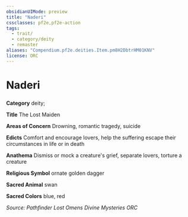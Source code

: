 ```yaml
---
obsidianUIMode: preview
title: "Naderi"
cssclasses: pf2e,pf2e-action
tags:
  - trait/
  - category/deity
  - remaster
aliases: "Compendium.pf2e.deities.Item.pm8H2DbtrHM01KNV"
license: ORC
---
```

# Naderi

### 

**Category** deity; 




**Title** The Lost Maiden

**Areas of Concern** Drowning, romantic tragedy, suicide

**Edicts** Comfort and encourage lovers, help the suffering escape their circumstances in life or in death

**Anathema** Dismiss or mock a creature's grief, separate lovers, torture a creature

**Religious Symbol** ornate golden dagger

**Sacred Animal** swan

**Sacred Colors** blue, red

*Source: Pathfinder Lost Omens Divine Mysteries*
*ORC*